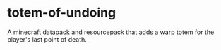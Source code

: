 # totem-of-undoing
A minecraft datapack and resourcepack that adds a warp totem for the player's last point of death.

